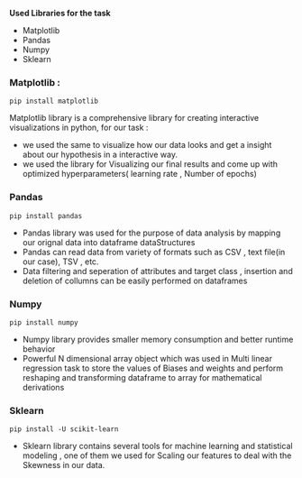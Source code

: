 ﻿
**Used Libraries for  the task**

- Matplotlib
- Pandas
- Numpy 
- Sklearn

### Matplotlib :
```
pip install matplotlib
```
Matplotlib library is a comprehensive library for creating interactive visualizations in python, for our task :
- we used the same to visualize how our data looks and get a insight about our hypothesis in a interactive way.
- we used the library for Visualizing our final results and come up with optimized hyperparameters( learning rate , Number of epochs)

### Pandas
```
pip install pandas
```
- Pandas library was used for the purpose of data analysis by mapping our orignal data into dataframe dataStructures
- Pandas can read data from variety of formats such as CSV , text file(in our case), TSV , etc.
- Data filtering and seperation of attributes and target class , insertion and deletion of collumns can be easily performed on dataframes

### Numpy 
```
pip install numpy
```
- Numpy library provides smaller memory consumption and better runtime behavior 
- Powerful N dimensional array object which was used in Multi linear regression task to store the values 
  of Biases and weights and perform reshaping and transforming dataframe to array for mathematical derivations

### Sklearn 
```
pip install -U scikit-learn
```
- Sklearn library contains several tools for machine learning and statistical modeling , one of them we used for Scaling our   features to deal with the Skewness  in our data.
